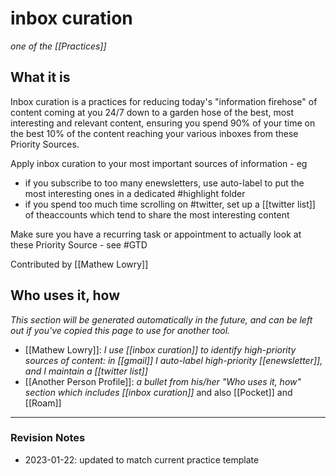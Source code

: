 # inbox curation

_one of the [[Practices]]_

## What it is
Inbox curation is a practices for reducing today's "information firehose" of content coming at you 24/7 down to a garden hose of the best, most interesting and relevant content, ensuring you spend 90% of your time on the best 10% of the content reaching your various inboxes from these Priority Sources.

Apply inbox curation to your most important sources of information - eg

* if you subscribe to too many enewsletters, use auto-label to put the most interesting ones in a dedicated #highlight folder
* if you spend too much time scrolling on #twitter, set up a [[twitter list]] of theaccounts which tend to share the most interesting content

Make sure you have a recurring task or appointment to actually look at these Priority Source - see #GTD

Contributed by [[Mathew Lowry]]

## Who uses it, how

_This section will be generated automatically in the future, and can be left out if you've copied this page to use for another tool._

* [[Mathew Lowry]]: *I use  [[inbox curation]] to identify high-priority sources of content: in [[gmail]] I auto-label high-priority [[enewsletter]], and I maintain a [[twitter list]]*
* [[Another Person Profile]]: *a bullet from his/her "Who uses it, how" section which includes [[inbox curation]]* and also [[Pocket]] and [[Roam]]


---

### Revision Notes

* 2023-01-22: updated to match current practice template